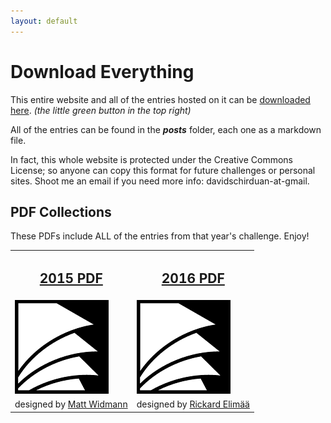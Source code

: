 ```yaml
---
layout: default
---
```


# Download Everything

This entire website and all of the entries hosted on it can be [downloaded here](https://github.com/200WordRPG/200wordrpg.github.io). _(the little green button in the top right)_

All of the entries can be found in the **_posts_** folder, each one as a markdown file.

In fact, this whole website is protected under the Creative Commons License; so anyone can copy this format for future challenges or personal sites. Shoot me an email if you need more info: davidschirduan-at-gmail.

## PDF Collections
These PDFs include ALL of the entries from that year's challenge. Enjoy!
<table>
<tr>
<td align="center"><a href="https://drive.google.com/open?id=0B80n8S8QrXvYaE5OX01aR0h0Y2c"><h2>2015 PDF</h2></a></td>
<td align="center"><a href="https://drive.google.com/file/d/0B80n8S8QrXvYdjZ1TjdYa2ZZcFk/view?usp=sharing"><h2>2016 PDF</h2></a></td>
</tr>
<tr>
<td><a href="https://drive.google.com/open?id=0B80n8S8QrXvYaE5OX01aR0h0Y2c"><img src="/assets/images/papers.png" /></a></td>
<td><a href="https://drive.google.com/file/d/0B80n8S8QrXvYdjZ1TjdYa2ZZcFk/view?usp=sharing"><img src="/assets/images/papers.png" /></a></td>
</tr>
<tr>
<td align="center">designed by <a href="https://about.me/mattwidmann">Matt Widmann</a></td>
<td align="center">designed by <a href="https://plus.google.com/u/0/116235159947041206206/posts">Rickard Elimää</a></td>
</tr>
</table>